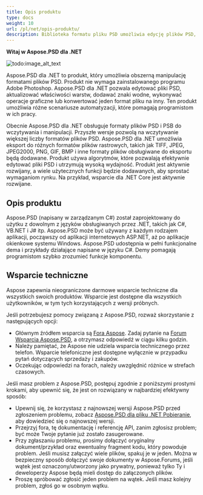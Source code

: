 ```yaml
---
title: Opis produktu
type: docs
weight: 10
url: /pl/net/opis-produktu/
description: Biblioteka formatu pliku PSD umożliwia edycję plików PSD, aktualizację właściwości warstw, dodawanie znaków wodnych, wykonywanie operacji graficznych lub konwertowanie jednego formatu pliku na inny. Została zaprojektowana do użytku z dowolnym z języków obsługiwanych przez .NET, takich jak C#, VB.NET i J# itp.
---
```


**Witaj w Aspose.PSD dla .NET**

![todo:image_alt_text](product-description_1)

Aspose.PSD dla .NET to produkt, który umożliwia obszerną manipulację formatami plików PSD. Produkt nie wymaga zainstalowanego programu Adobe Photoshop. Aspose.PSD dla .NET pozwala edytować pliki PSD, aktualizować właściwości warstw, dodawać znaki wodne, wykonywać operacje graficzne lub konwertować jeden format pliku na inny. Ten produkt umożliwia różne scenariusze automatyzacji, które pomagają programistom w ich pracy.

Obecnie Aspose.PSD dla .NET obsługuje formaty plików PSD i PSB do wczytywania i manipulacji. Przyszłe wersje pozwolą na wczytywanie większej liczby formatów plików PSD. Aspose.PSD dla .NET umożliwia eksport do różnych formatów plików rastrowych, takich jak TIFF, JPEG, JPEG2000, PNG, GIF, BMP i inne formaty plików obsługiwane do eksportu będą dodawane. Produkt używa algorytmów, które pozwalają efektywnie edytować pliki PSD i utrzymują wysoką wydajność. Produkt jest aktywnie rozwijany, a wiele użytecznych funkcji będzie dodawanych, aby sprostać wymaganiom rynku. Na przykład, wsparcie dla .NET Core jest aktywnie rozwijane.

## **Opis produktu**
Aspose.PSD (napisany w zarządzanym C#) został zaprojektowany do użytku z dowolnym z języków obsługiwanych przez .NET, takich jak C#, VB.NET i J# itp. Aspose.PSD może być używany z każdym rodzajem aplikacji, począwszy od aplikacji internetowych ASP.NET, aż po aplikacje okienkowe systemu Windows. Aspose.PSD udostępnia w pełni funkcjonalne dema i przykłady działające napisane w języku C#. Demy pomagają programistom szybko zrozumieć funkcje komponentu.

## **Wsparcie techniczne**
Aspose zapewnia nieograniczone darmowe wsparcie techniczne dla wszystkich swoich produktów. Wsparcie jest dostępne dla wszystkich użytkowników, w tym tych korzystających z wersji próbnych.

Jeśli potrzebujesz pomocy związaną z Aspose.PSD, rozważ skorzystanie z następujących opcji:

- Głównym źródłem wsparcia są [Fora Aspose](https://forum.aspose.com/). Zadaj pytanie na [Forum Wsparcia Aspose.PSD](https://forum.aspose.com/c/psd), a otrzymasz odpowiedź w ciągu kilku godzin.
- Należy pamiętać, że Aspose nie udziela wsparcia technicznego przez telefon. Wsparcie telefoniczne jest dostępne wyłącznie w przypadku pytań dotyczących sprzedaży i zakupów.
- Oczekując odpowiedzi na forach, należy uwzględnić różnice w strefach czasowych.

Jeśli masz problem z Aspose.PSD, postępuj zgodnie z poniższymi prostymi krokami, aby upewnić się, że jest on rozwiązany w najbardziej efektywny sposób:

- Upewnij się, że korzystasz z najnowszej wersji Aspose.PSD przed zgłoszeniem problemu, zobacz [Aspose.PSD dla pliku .NET Pobieranie](https://www.nuget.org/packages/Aspose.PSD/), aby dowiedzieć się o najnowszej wersji.
- Przejrzyj fora, tę dokumentację i referencję API, zanim zgłosisz problem; być może Twoje pytanie już zostało zasugerowane.
- Przy zgłaszaniu problemu, prosimy dołączyć oryginalny dokument/przykład oraz ewentualny fragment kodu, który powoduje problem. Jeśli musisz załączyć wiele plików, spakuj je w jeden. Można w bezpieczny sposób dołączyć swoje dokumenty w Aspose.Forums, jeśli wątek jest oznaczony/utworzony jako prywatny, ponieważ tylko Ty i deweloperzy Aspose będą mieli dostęp do załączonych plików.
- Proszę spróbować zgłosić jeden problem na wątek. Jeśli masz kolejny problem, zgłoś go w osobnym wątku.

